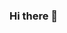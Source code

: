 ### Hi there 👋

<!--
**SagarAdhikari19/sagaradhikari19** is a ✨ _special_ ✨ repository because its `README.md` (this file) appears on your GitHub profile.

Here are some ideas to get you started:

- 🔭 I’m currently working on ..
- 🌱 I’m currently learning .programming
- 👯 I’m looking to collaborate on computer vision projects
- 🤔 I’m looking for help with ..any one.
- 💬 Ask me about anything..
- 📫 How to reach me: ...sagarjungadhikari19@gmail.com
- 😄 Pronouns: ...
- ⚡ Fun fact: ...i like football
-->
